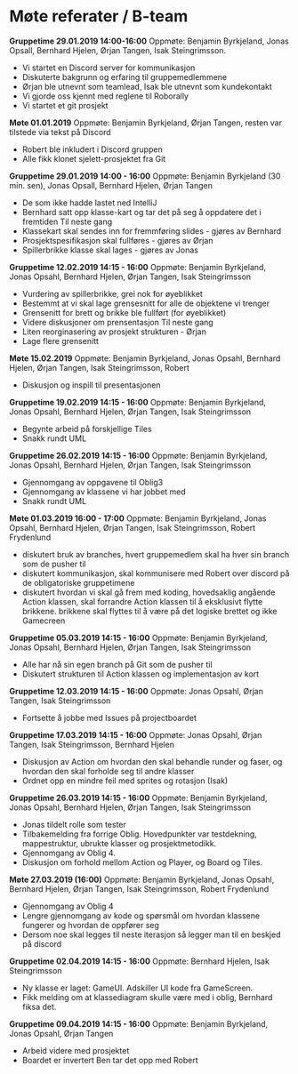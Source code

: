 # Møte referater / B-team

**Gruppetime 29.01.2019 14:00-16:00**
Oppmøte: Benjamin Byrkjeland, Jonas Opsall, Bernhard Hjelen, Ørjan Tangen, Isak Steingrimsson.
 - Vi startet en Discord server for kommunikasjon
 - Diskuterte bakgrunn og erfaring til gruppemedlemmene
 - Ørjan ble utnevnt som teamlead, Isak ble utnevnt som kundekontakt
 - Vi gjorde oss kjennt med reglene til Roborally
 - Vi startet et git prosjekt
 
 
**Møte 01.01.2019**
Oppmøte: Benjamin Byrkjeland, Ørjan Tangen, resten var tilstede via tekst på Discord
 - Robert ble inkludert i Discord gruppen
 - Alle fikk klonet sjelett-prosjektet fra Git
  
  
**Gruppetime 29.01.2019 14:00 - 16:00**
Oppmøte: Benjamin Byrkjeland (30 min. sen), Jonas Opsall, Bernhard Hjelen, Ørjan Tangen
  - De som ikke hadde lastet ned IntelliJ
  - Bernhard satt opp klasse-kart og tar det på seg å oppdatere det i fremtiden
    Til neste gang
  - Klassekart skal sendes inn for fremmføring slides - gjøres av Bernhard
  - Prosjektspesifikasjon skal fullføres - gjøres av Ørjan
  - Spillerbrikke klasse skal lages - gjøres av Jonas
  

  
**Gruppetime 12.02.2019 14:15 - 16:00**
Oppmøte: Benjamin Byrkjeland, Jonas Opsahl, Bernhard Hjelen, Ørjan Tangen, Isak Steingrimsson
 - Vurdering av spillerbrikke, grei nok for øyeblikket
 - Bestemmt at vi skal lage grensesnitt for alle de objektene vi trenger
 - Grensenitt for brett og brikke ble fullført (for øyeblikket)
 - Videre diskusjoner om prensentasjon
Til neste gang
 - Liten reorginasering av prosjekt strukturen - Ørjan
 - Lage flere grensenitt
 
 **Møte 15.02.2019**
 Oppmøte: Benjamin Byrkjeland, Jonas Opsahl, Bernhard Hjelen, Ørjan Tangen, Isak Steingrimsson, Robert
  - Diskusjon og inspill til presentasjonen
  
**Gruppetime 19.02.2019 14:15 - 16:00**
Oppmøte: Benjamin Byrkjeland, Jonas Opsahl, Bernhard Hjelen, Ørjan Tangen, Isak Steingrimsson
  - Begynte arbeid på forskjellige Tiles
  - Snakk rundt UML
 
**Gruppetime 26.02.2019 14:15 - 16:00**
Oppmøte: Benjamin Byrkjeland, Jonas Opsahl, Bernhard Hjelen, Ørjan Tangen, Isak Steingrimsson
 - Gjennomgang av oppgavene til Oblig3
 - Gjennomgang av klassene vi har jobbet med
 - Snakk rundt UML
  
**Møte 01.03.2019 16:00 - 17:00**
Oppmøte: Benjamin Byrkjeland, Jonas Opsahl, Bernhard Hjelen, Ørjan Tangen, Isak Steingrimsson, Robert Frydenlund
 - diskutert bruk av branches, hvert gruppemedlem skal ha hver sin branch som de pusher til
 - diskutert kommunikasjon, skal kommunisere med Robert over discord på de obligatoriske gruppetimene
 - diskutert hvordan vi skal gå frem med koding, hovedsaklig angående Action klassen, skal forrandre Action klassen til å eksklusivt flytte brikkene. brikkene skal flyttes til å være på det logiske brettet 
    og ikke Gamecreen

**Gruppetime 05.03.2019 14:15 - 16:00**
Oppmøte: Benjamin Byrkjeland, Jonas Opsahl, Bernhard Hjelen, Ørjan Tangen, Isak Steingrimsson
 - Alle har nå sin egen branch på Git som de pusher til
 - Diskutert strukturen til Action klassen og implementasjon av kort
  
**Gruppetime 12.03.2019 14:15 - 16:00**
Oppmøte: Jonas Opsahl, Ørjan Tangen, Isak Steingrimsson
 - Fortsette å jobbe med Issues på projectboardet
 
 **Gruppetime 17.03.2019 14:15 - 16:00**
 Oppmøte: Jonas Opsahl, Ørjan Tangen, Isak Steingrimsson, Bernhard Hjelen
  - Diskusjon av Action om hvordan den skal behandle runder og faser, og hvordan den skal
  forholde seg til andre klasser
  - Ordnet opp en  mindre feil med sprites og rotasjon (Isak)
  
**Gruppetime 26.03.2019 14:15 - 16:00**
Oppmøte: Benjamin Byrkjeland, Jonas Opsahl, Bernhard Hjelen, Ørjan Tangen, Isak Steingrimsson
- Jonas tildelt rolle som tester
- Tilbakemelding fra forrige Oblig. Hovedpunkter var testdekning, 
mappestruktur, ubrukte klasser og prosjektmetodikk.
- Gjennomgang av Oblig 4.
- Diskusjon om forhold mellom Action og Player, og Board og Tiles.


**Møte 27.03.2019 (16:00)**
Oppmøte: Benjamin Byrkjeland, Jonas Opsahl, Bernhard Hjelen, Ørjan Tangen, Isak Steingrimsson, Robert Frydenlund
- Gjennomgang av Oblig 4
- Lengre gjennomgang av kode og spørsmål om hvordan klassene fungerer og hvordan
de oppfører seg
- Dersom noe skal legges til neste iterasjon så legger man til en beskjed på discord

**Gruppetime 02.04.2019 14:15 - 16:00**
Oppmøte: Bernhard Hjelen, Isak Steingrimsson
- Ny klasse er laget: GameUI. Adskiller UI kode fra GameScreen.
- Fikk melding om at klassediagram skulle være med i oblig, Bernhard fiksa det.

**Gruppetime 09.04.2019 14:15 - 16:00**
Oppmøte: Benjamin Byrkjeland, Jonas Opsahl, Ørjan Tangen
- Arbeid videre med prosjektet
- Boardet er invertert Ben tar det opp med Robert